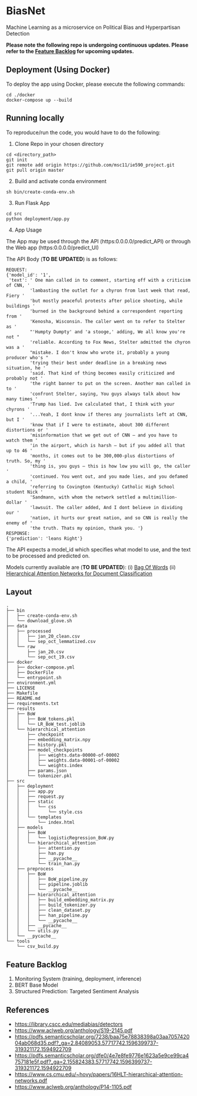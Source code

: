 # BiasNet
Machine Learning as a microservice on Political Bias and Hyperpartisan Detection

**Please note the following repo is undergoing continuous updates. Please refer to the [Feature Backlog](#Feature-Backlog) for upcoming updates.**

## Deployment (Using Docker)

To deploy the app using Docker, please execute the following commands:
```commandline
cd ./docker
docker-compose up --build
```

## Running locally

To reproduce/run the code, you would have to do the following:

1. Clone Repo in your chosen directory
```commandline
cd <directory_path>
git init
git remote add origin https://github.com/msc11/ie590_project.git
git pull origin master
```

2. Build and activate conda environment
```commandline
sh bin/create-conda-env.sh
```

3. Run Flask App
```commandline
cd src
python deployment/app.py
```

4. App Usage

The App may be used through the API (https:0.0.0.0/predict_API) or through the Web app (https:0.0.0.0/predict_UI)

The API Body (**TO BE UPDATED**) is as follows:

```commandline
REQUEST:
{'model_id': '1',
 'text': ' One man called in to comment, starting off with a criticism of CNN, '
         'lambasting the outlet for a chyron from last week that read, Fiery '
         'but mostly peaceful protests after police shooting, while buildings '
         'burned in the background behind a correspondent reporting from '
         'Kenosha, Wisconsin. The caller went on to refer to Stelter as '
         "'Humpty Dumpty' and 'a stooge,' adding, We all know you're not "
         'reliable. According to Fox News, Stelter admitted the chyron was a '
         "mistake. I don't know who wrote it, probably a young producer who's "
         'trying their best under deadline in a breaking news situation, he '
         'said. That kind of thing becomes easily criticized and probably not '
         'the right banner to put on the screen. Another man called in to '
         'confront Stelter, saying, You guys always talk about how many times '
         'Trump has lied. Ive calculated that, I think with your chyrons '
         '...Yeah, I dont know if theres any journalists left at CNN, but I '
         'know that if I were to estimate, about 300 different distortions or '
         'misinformation that we get out of CNN — and you have to watch them '
         'in the airport, which is harsh — but if you added all that up to 46 '
         'months, it comes out to be 300,000-plus distortions of truth. So, my '
         'thing is, you guys — this is how low you will go, the caller '
         'continued. You went out, and you made lies, and you defamed a child, '
         'referring to Covington (Kentucky) Catholic High School student Nick '
         'Sandmann, with whom the network settled a multimillion-dollar '
         'lawsuit. The caller added, And I dont believe in dividing our '
         'nation, it hurts our great nation, and so CNN is really the enemy of '
         'the truth. Thats my opinion, thank you. '}
RESPONSE:
{'prediction': 'leans Right'}
```
The API expects a model_id which specifies what model to use, and the text to be processed and predicted on.

Models currently available are (**TO BE UPDATED**): (i) [Bag Of Words](https://github.com/kmanchel/BiasNet/blob/master/src/models/BoW) (ii) [Hierarchical Attention Networks for Document Classification](https://github.com/kmanchel/BiasNet/blob/master/src/models/hierarchical_attention)


## Layout
```commandline
.
├── bin
│   ├── create-conda-env.sh
│   └── download_glove.sh
├── data
│   ├── processed
│   │   ├── jan_20_clean.csv
│   │   └── sep_oct_lemmatized.csv
│   └── raw
│       ├── jan_20.csv
│       └── sep_oct_19.csv
├── docker
│   ├── docker-compose.yml
│   ├── DockerFile
│   └── entrypoint.sh
├── environment.yml
├── LICENSE
├── Makefile
├── README.md
├── requirements.txt
├── results
│   ├── BoW
│   │   ├── BoW_tokens.pkl
│   │   └── LR_BoW_test.joblib
│   └── hierarchical_attention
│       ├── checkpoint
│       ├── embedding_matrix.npy
│       ├── history.pkl
│       ├── model_checkpoints
│       │   ├── weights.data-00000-of-00002
│       │   ├── weights.data-00001-of-00002
│       │   └── weights.index
│       ├── params.json
│       └── tokenizer.pkl
├── src
│   ├── deployment
│   │   ├── app.py
│   │   ├── request.py
│   │   ├── static
│   │   │   └── css
│   │   │       └── style.css
│   │   └── templates
│   │       └── index.html
│   ├── models
│   │   ├── BoW
│   │   │   └── logisticRegression_BoW.py
│   │   └── hierarchical_attention
│   │       ├── attention.py
│   │       ├── han.py
│   │       ├── __pycache__
│   │       └── train_han.py
│   ├── preprocess
│   │   ├── BoW
│   │   │   ├── BoW_pipeline.py
│   │   │   ├── pipeline.joblib
│   │   │   └── __pycache__
│   │   ├── hierarchical_attention
│   │   │   ├── build_embedding_matrix.py
│   │   │   ├── build_tokenizer.py
│   │   │   ├── clean_dataset.py
│   │   │   ├── han_pipeline.py
│   │   │   └── __pycache__
│   │   ├── __pycache__
│   │   └── utils.py
│   └── __pycache__
└── tools
    └── csv_build.py

```

## Feature Backlog

1. Monitoring System (training, deployment, inference)
2. BERT Base Model
3. Structured Prediction: Targeted Sentiment Analysis

## References

- https://library.cscc.edu/mediabias/detectors 
- https://www.aclweb.org/anthology/S19-2145.pdf 
- https://pdfs.semanticscholar.org/7238/baa75e78838398a03aa705742004ab068d35.pdf?_ga=2.84089053.57717742.1596399737-319321172.1594922709
- https://pdfs.semanticscholar.org/dfe0/4e7e8fe9776e1623a5e9ce99ca4757181e5f.pdf?_ga=2.155824383.57717742.1596399737-319321172.1594922709
- https://www.cs.cmu.edu/~hovy/papers/16HLT-hierarchical-attention-networks.pdf
- https://www.aclweb.org/anthology/P14-1105.pdf
